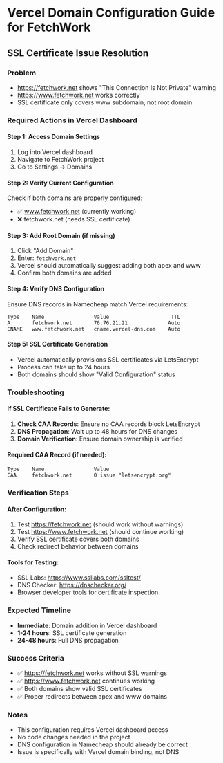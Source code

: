 # Vercel Domain Configuration Guide for FetchWork

## SSL Certificate Issue Resolution

### Problem
- https://fetchwork.net shows "This Connection Is Not Private" warning
- https://www.fetchwork.net works correctly
- SSL certificate only covers www subdomain, not root domain

### Required Actions in Vercel Dashboard

#### Step 1: Access Domain Settings
1. Log into Vercel dashboard
2. Navigate to FetchWork project
3. Go to Settings → Domains

#### Step 2: Verify Current Configuration
Check if both domains are properly configured:
- ✅ www.fetchwork.net (currently working)
- ❌ fetchwork.net (needs SSL certificate)

#### Step 3: Add Root Domain (if missing)
1. Click "Add Domain"
2. Enter: `fetchwork.net`
3. Vercel should automatically suggest adding both apex and www
4. Confirm both domains are added

#### Step 4: Verify DNS Configuration
Ensure DNS records in Namecheap match Vercel requirements:

```
Type    Name                Value                    TTL
A       fetchwork.net       76.76.21.21             Auto
CNAME   www.fetchwork.net   cname.vercel-dns.com    Auto
```

#### Step 5: SSL Certificate Generation
- Vercel automatically provisions SSL certificates via LetsEncrypt
- Process can take up to 24 hours
- Both domains should show "Valid Configuration" status

### Troubleshooting

#### If SSL Certificate Fails to Generate:
1. **Check CAA Records**: Ensure no CAA records block LetsEncrypt
2. **DNS Propagation**: Wait up to 48 hours for DNS changes
3. **Domain Verification**: Ensure domain ownership is verified

#### Required CAA Record (if needed):
```
Type    Name                Value
CAA     fetchwork.net       0 issue "letsencrypt.org"
```

### Verification Steps

#### After Configuration:
1. Test https://fetchwork.net (should work without warnings)
2. Test https://www.fetchwork.net (should continue working)
3. Verify SSL certificate covers both domains
4. Check redirect behavior between domains

#### Tools for Testing:
- SSL Labs: https://www.ssllabs.com/ssltest/
- DNS Checker: https://dnschecker.org/
- Browser developer tools for certificate inspection

### Expected Timeline
- **Immediate**: Domain addition in Vercel dashboard
- **1-24 hours**: SSL certificate generation
- **24-48 hours**: Full DNS propagation

### Success Criteria
- ✅ https://fetchwork.net works without SSL warnings
- ✅ https://www.fetchwork.net continues working
- ✅ Both domains show valid SSL certificates
- ✅ Proper redirects between apex and www domains

### Notes
- This configuration requires Vercel dashboard access
- No code changes needed in the project
- DNS configuration in Namecheap should already be correct
- Issue is specifically with Vercel domain binding, not DNS
